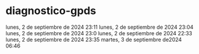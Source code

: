 # diagnostico-gpds
lunes, 2 de septiembre de 2024  23:11
lunes, 2 de septiembre de 2024  23:04
lunes, 2 de septiembre de 2024  23:0
lunes, 2 de septiembre de 2024  22:33
lunes, 2 de septiembre de 2024  23:35
martes, 3 de septiembre de2024 06:46